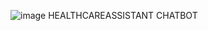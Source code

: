 ![image](https://github.com/user-attachments/assets/b7c88da0-1645-4a7d-a07f-59a5556e7e4f)
HEALTHCAREASSISTANT CHATBOT
